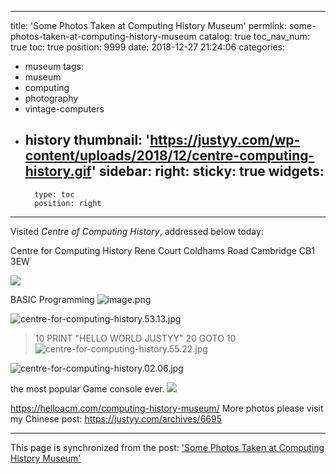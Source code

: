 
---
title: 'Some Photos Taken at Computing History Museum'
permlink: some-photos-taken-at-computing-history-museum
catalog: true
toc_nav_num: true
toc: true
position: 9999
date: 2018-12-27 21:24:06
categories:
- museum
tags:
- museum
- computing
- photography
- vintage-computers
- history
thumbnail: 'https://justyy.com/wp-content/uploads/2018/12/centre-computing-history.gif'
sidebar:
    right:
        sticky: true
widgets:
    -
        type: toc
        position: right
---


Visited *Centre of Computing History*, addressed below today:

Centre for Computing History
Rene Court
Coldhams Road
Cambridge
CB1 3EW

![](https://justyy.com/wp-content/uploads/2018/12/centre-computing-history.gif)

BASIC Programming
![image.png](https://ipfs.busy.org/ipfs/Qmf5Cem4XNkRGNkR2XrKY1yfcW4QkRmJeNxYZzNWoS2Ntr)

![centre-for-computing-history.53.13.jpg](https://ipfs.busy.org/ipfs/QmZvsD8cgoV9BE8mvwqo2J1RNhyHSQhkvZ45CzY9t5CAhv)

> 10 PRINT "HELLO WORLD JUSTYY"
> 20 GOTO 10
![centre-for-computing-history.55.22.jpg](https://ipfs.busy.org/ipfs/QmczTwdw6iQiKBmdoFDWEpHiAL2DiR4advw37hCkbX7Ppx)

![centre-for-computing-history.02.06.jpg](https://ipfs.busy.org/ipfs/QmbwDS5A1675QxdQsebzW4EPZYV2NGu3x5DQzLj64GBNJx)

the most popular Game console ever.
![](https://justyy.com/wp-content/uploads/2018/12/centre-for-computing-history.12.09-e1545943972538.jpg)

https://helloacm.com/computing-history-museum/
More photos please visit my Chinese post: https://justyy.com/archives/6695

- - -

This page is synchronized from the post: ['Some Photos Taken at Computing History Museum'](https://steemit.com/@justyy/some-photos-taken-at-computing-history-museum)
